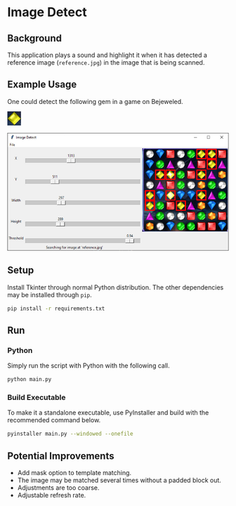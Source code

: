 # Image Detect
## Background
This application plays a sound and highlight it when it has detected a reference image (`reference.jpg`) in the image that is being scanned.

## Example Usage
One could detect the following gem in a game on Bejeweled.

![Reference Image](example/reference.jpg)

![Reference Image](example/matchedExample.jpg)

## Setup
Install Tkinter through normal Python distribution. The other dependencies may be installed through `pip`.
```sh
pip install -r requirements.txt
```

## Run

### Python
Simply run the script with Python with the following call.
```sh
python main.py
```

### Build Executable
To make it a standalone executable, use PyInstaller and build with the recommended command below.
```sh
pyinstaller main.py --windowed --onefile
```

## Potential Improvements
- Add mask option to template matching.
- The image may be matched several times without a padded block out.
- Adjustments are too coarse.
- Adjustable refresh rate.